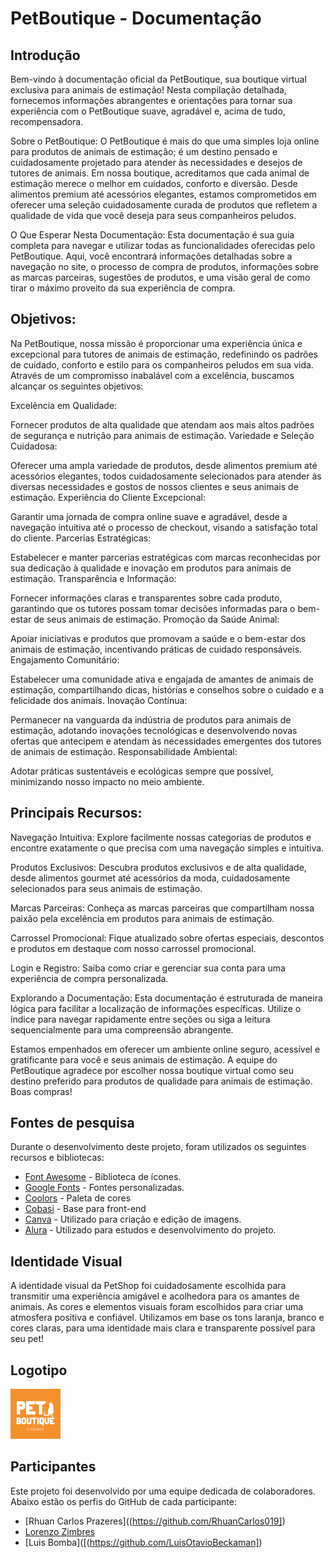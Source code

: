 # PetBoutique - Documentação

## Introdução

Bem-vindo à documentação oficial da PetBoutique, sua boutique virtual exclusiva para animais de estimação! Nesta compilação detalhada, fornecemos informações abrangentes e orientações para tornar sua experiência com o PetBoutique suave, agradável e, acima de tudo, recompensadora.

Sobre o PetBoutique:
O PetBoutique é mais do que uma simples loja online para produtos de animais de estimação; é um destino pensado e cuidadosamente projetado para atender às necessidades e desejos de tutores de animais. Em nossa boutique, acreditamos que cada animal de estimação merece o melhor em cuidados, conforto e diversão. Desde alimentos premium até acessórios elegantes, estamos comprometidos em oferecer uma seleção cuidadosamente curada de produtos que refletem a qualidade de vida que você deseja para seus companheiros peludos.

O Que Esperar Nesta Documentação:
Esta documentação é sua guia completa para navegar e utilizar todas as funcionalidades oferecidas pelo PetBoutique. Aqui, você encontrará informações detalhadas sobre a navegação no site, o processo de compra de produtos, informações sobre as marcas parceiras, sugestões de produtos, e uma visão geral de como tirar o máximo proveito da sua experiência de compra.

## Objetivos:
Na PetBoutique, nossa missão é proporcionar uma experiência única e excepcional para tutores de animais de estimação, redefinindo os padrões de cuidado, conforto e estilo para os companheiros peludos em sua vida. Através de um compromisso inabalável com a excelência, buscamos alcançar os seguintes objetivos:

Excelência em Qualidade:

Fornecer produtos de alta qualidade que atendam aos mais altos padrões de segurança e nutrição para animais de estimação.
Variedade e Seleção Cuidadosa:

Oferecer uma ampla variedade de produtos, desde alimentos premium até acessórios elegantes, todos cuidadosamente selecionados para atender às diversas necessidades e gostos de nossos clientes e seus animais de estimação.
Experiência do Cliente Excepcional:

Garantir uma jornada de compra online suave e agradável, desde a navegação intuitiva até o processo de checkout, visando a satisfação total do cliente.
Parcerias Estratégicas:

Estabelecer e manter parcerias estratégicas com marcas reconhecidas por sua dedicação à qualidade e inovação em produtos para animais de estimação.
Transparência e Informação:

Fornecer informações claras e transparentes sobre cada produto, garantindo que os tutores possam tomar decisões informadas para o bem-estar de seus animais de estimação.
Promoção da Saúde Animal:

Apoiar iniciativas e produtos que promovam a saúde e o bem-estar dos animais de estimação, incentivando práticas de cuidado responsáveis.
Engajamento Comunitário:

Estabelecer uma comunidade ativa e engajada de amantes de animais de estimação, compartilhando dicas, histórias e conselhos sobre o cuidado e a felicidade dos animais.
Inovação Contínua:

Permanecer na vanguarda da indústria de produtos para animais de estimação, adotando inovações tecnológicas e desenvolvendo novas ofertas que antecipem e atendam às necessidades emergentes dos tutores de animais de estimação.
Responsabilidade Ambiental:

Adotar práticas sustentáveis e ecológicas sempre que possível, minimizando nosso impacto no meio ambiente.

## Principais Recursos:

Navegação Intuitiva: Explore facilmente nossas categorias de produtos e encontre exatamente o que precisa com uma navegação simples e intuitiva.

Produtos Exclusivos: Descubra produtos exclusivos e de alta qualidade, desde alimentos gourmet até acessórios da moda, cuidadosamente selecionados para seus animais de estimação.

Marcas Parceiras: Conheça as marcas parceiras que compartilham nossa paixão pela excelência em produtos para animais de estimação.

Carrossel Promocional: Fique atualizado sobre ofertas especiais, descontos e produtos em destaque com nosso carrossel promocional.

Login e Registro: Saiba como criar e gerenciar sua conta para uma experiência de compra personalizada.

Explorando a Documentação:
Esta documentação é estruturada de maneira lógica para facilitar a localização de informações específicas. Utilize o índice para navegar rapidamente entre seções ou siga a leitura sequencialmente para uma compreensão abrangente.

Estamos empenhados em oferecer um ambiente online seguro, acessível e gratificante para você e seus animais de estimação. A equipe do PetBoutique agradece por escolher nossa boutique virtual como seu destino preferido para produtos de qualidade para animais de estimação. Boas compras!


## Fontes de pesquisa

Durante o desenvolvimento deste projeto, foram utilizados os seguintes recursos e bibliotecas:

- [Font Awesome](https://fontawesome.com/) - Biblioteca de ícones.
- [Google Fonts](https://fonts.google.com/) - Fontes personalizadas.
- [Coolors](https://coolors.co/) - Paleta de cores
- [Cobasi](https://www.cobasi.com.br/?gad_source=1&gclid=EAIaIQobChMIoOThzfH9ggMVrRmtBh2Nbge_EAAYASAAEgJN-PD_BwE) - Base para front-end
- [Canva](https://www.canva.com/pt_br/) - Utilizado para criação e edição de imagens.
- [Alura](https://www.alura.com.br/) - Utilizado para estudos e desenvolvimento do projeto.

## Identidade Visual

A identidade visual da PetShop foi cuidadosamente escolhida para transmitir uma experiência amigável e acolhedora para os amantes de animais. As cores e elementos visuais foram escolhidos para criar uma atmosfera positiva e confiável.
Utilizamos em base os tons laranja, branco e cores claras, para uma identidade mais clara e transparente possível para seu pet!

## Logotipo

![Logo PetShop](img/logo.png)

## Participantes

Este projeto foi desenvolvido por uma equipe dedicada de colaboradores. Abaixo estão os perfis do GitHub de cada participante:

- [Rhuan Carlos Prazeres]((https://github.com/RhuanCarlos019])
- [Lorenzo Zimbres]([https://github.com/LoriaLawrenceZ])
- [Luis Bomba]([(https://github.com/LuisOtavioBeckaman])

